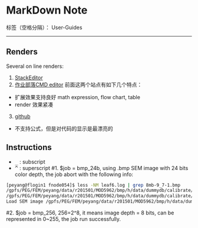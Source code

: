 # MarkDown Note

标签（空格分隔）： User-Guides

---

## Renders
Several on line renders:

1. [StackEditor](https://stackedit.io/editor)
2. [作业部落CMD editor](https://www.zybuluo.com/mdeditor)
前面这两个站点有如下几个特点：
  - 扩展效果支持良好 math expression, flow chart, table
  - render 效果紧凑
3. [github](https://www.zybuluo.com/mdeditor)
  - 不支持公式，但是对代码的显示是最漂亮的


## Instructions

- <kbd>_</kbd> : subscript
- <kbd>^</kbd> : superscript
\#1. $job = bmp_24b, using .bmp SEM image with 24 bits color depth, the job abort with the following info:

```bash
[peyang@flogin1 fnode054]$ less -NM leaf6.log | grep 8mb-9_7-1.bmp
/gpfs/PEG/FEM/peyang/data/r201501/MOD5962/bmp/h/data/dummydb/calibrate/job1/sem/c1/8mb-9_7-1.bmp: not a 8 bit bmp
/gpfs/PEG/FEM/peyang/data/r201501/MOD5962/bmp/h/data/dummydb/calibrate/job1/sem/c1/8mb-9_7-1.bmp: failed to load header 
Load SEM image /gpfs/PEG/FEM/peyang/data/r201501/MOD5962/bmp/h/data/dummydb/calibrate/job1/sem/c1/8mb-9_7-1.bmp fails
```

\#2. $job = bmp_256, 256=2^8, it means image depth = 8 bits, can be represented in 0~255, the job run successfully.
